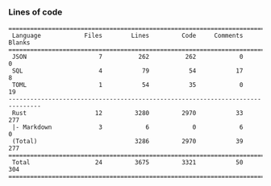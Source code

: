 ### Lines of code ###
    ===============================================================================
     Language            Files        Lines         Code     Comments       Blanks
    ===============================================================================
     JSON                    7          262          262            0            0
     SQL                     4           79           54           17            8
     TOML                    1           54           35            0           19
    -------------------------------------------------------------------------------
     Rust                   12         3280         2970           33          277
     |- Markdown             3            6            0            6            0
     (Total)                           3286         2970           39          277
    ===============================================================================
     Total                  24         3675         3321           50          304
    ===============================================================================

